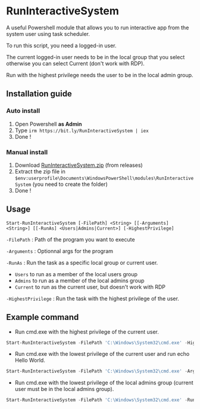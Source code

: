 # RunInteractiveSystem
A useful Powershell module that allows you to run interactive app from the system user using task scheduler.

To run this script, you need a logged-in user.

The current logged-in user needs to be in the local group that you select otherwise you can select Current (don't work with RDP).

Run with the highest privilege needs the user to be in the local admin group.

## Installation guide
### Auto install
1. Open Powershell **as Admin**
2. Type `irm https://bit.ly/RunInteractiveSystem | iex`
3. Done !

### Manual install
1. Download [RunInteractiveSystem.zip](https://github.com/STY1001/RunInteractiveSystem/releases/latest/download/RunInteractiveSystem.zip) (from releases)
2. Extract the zip file in `$env:userprofile\Documents\WindowsPowerShell\modules\RunInteractiveSystem` (you need to create the folder)
3. Done !

## Usage

`Start-RunInteractiveSystem [-FilePath] <String> [[-Arguments] <String>] [[-RunAs] <Users|Admins|Current>] [-HighestPrivilege]`

`-FilePath` : Path of the program you want to execute

`-Arguments` : Optionnal args for the program

`-RunAs` : Run the task as a specific local group or current user.
- `Users` to run as a member of the local users group
- `Admins` to run as a member of the local admins group
- `Current` to run as the current user, but doesn't work with RDP

`-HighestPrivilege` : Run the task with the highest privilege of the user.

## Example command

- Run cmd.exe with the highest privilege of the current user.
```powershell
Start-RunInteractiveSystem -FilePath 'C:\Windows\System32\cmd.exe' -HighestPrivilege
```

- Run cmd.exe with the lowest privilege of the current user and run echo Hello World.
```powershell
Start-RunInteractiveSystem -FilePath 'C:\Windows\System32\cmd.exe' -Arguments '/c echo Hello World' 
```

- Run cmd.exe with the lowest privilege of the local admins group (current user must be in the local admins group).
```powershell
Start-RunInteractiveSystem -FilePath 'C:\Windows\System32\cmd.exe' -RunAs 'Admins'
```